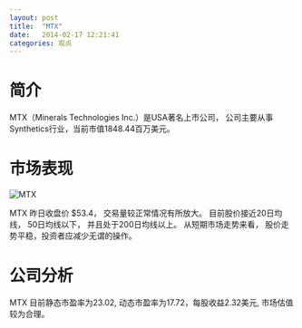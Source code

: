 ```yaml
---
layout: post
title:  "MTX"
date:   2014-02-17 12:21:41
categories: 观点
---
```


# 简介
MTX（Minerals Technologies Inc.）是USA著名上市公司，
公司主要从事Synthetics行业，当前市值1848.44百万美元。

# 市场表现

![MTX](http://finviz.com/chart.ashx?t=MTX&ty=c&ta=1&p=d&s=l)

MTX 昨日收盘价 $53.4，
交易量较正常情况有所放大。
目前股价接近20日均线，
50日均线以下，
并且处于200日均线以上。
从短期市场走势来看，
股价走势平稳，投资者应减少无谓的操作。

# 公司分析
MTX 目前静态市盈率为23.02, 动态市盈率为17.72，每股收益2.32美元,
市场估值较为合理。
